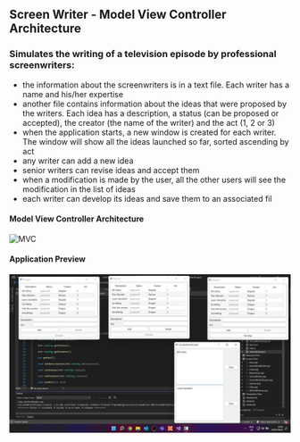 ## Screen Writer - Model View Controller Architecture

### Simulates the writing of a television episode by professional screenwriters:
 - the information about the screenwriters is in a text file. Each writer has a name and his/her expertise
 - another file contains information about the ideas that were proposed by the writers. Each idea has a description, a status (can be proposed or accepted), the creator (the name of the writer) and the act (1, 2 or 3)
 - when the application starts, a new window is created for each writer. The window will show all the ideas launched so far, sorted ascending by act
 - any writer can add a new idea
 - senior writers can revise ideas and accept them
 - when a modification is made by the user, all the other users will see the modification in the list of ideas
 - each writer can develop its ideas and save them to an associated fil
 

#### Model View Controller Architecture 
   ![MVC](https://media.geeksforgeeks.org/wp-content/uploads/MVC-Design-Pattern.png)

#### Application Preview
   ![application sample](./application_running.png)